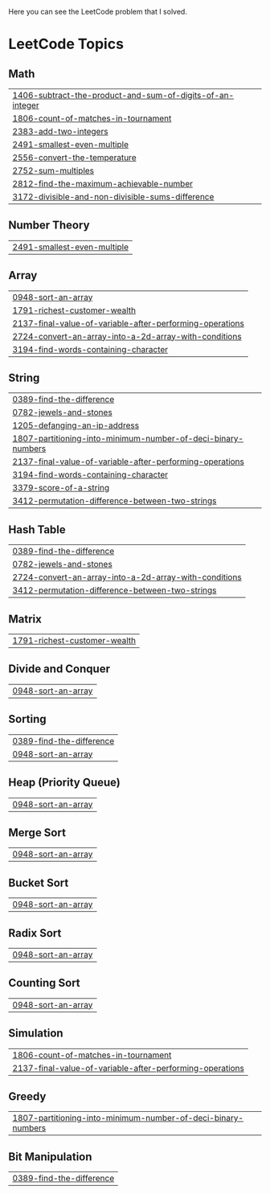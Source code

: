 Here you can see the LeetCode problem that I solved.

<!---LeetCode Topics Start-->
# LeetCode Topics
## Math
|  |
| ------- |
| [1406-subtract-the-product-and-sum-of-digits-of-an-integer](https://github.com/Shafin-Mahmood/Problem-Solving/tree/master/1406-subtract-the-product-and-sum-of-digits-of-an-integer) |
| [1806-count-of-matches-in-tournament](https://github.com/Shafin-Mahmood/Problem-Solving/tree/master/1806-count-of-matches-in-tournament) |
| [2383-add-two-integers](https://github.com/Shafin-Mahmood/Problem-Solving/tree/master/2383-add-two-integers) |
| [2491-smallest-even-multiple](https://github.com/Shafin-Mahmood/Problem-Solving/tree/master/2491-smallest-even-multiple) |
| [2556-convert-the-temperature](https://github.com/Shafin-Mahmood/Problem-Solving/tree/master/2556-convert-the-temperature) |
| [2752-sum-multiples](https://github.com/Shafin-Mahmood/Problem-Solving/tree/master/2752-sum-multiples) |
| [2812-find-the-maximum-achievable-number](https://github.com/Shafin-Mahmood/Problem-Solving/tree/master/2812-find-the-maximum-achievable-number) |
| [3172-divisible-and-non-divisible-sums-difference](https://github.com/Shafin-Mahmood/Problem-Solving/tree/master/3172-divisible-and-non-divisible-sums-difference) |
## Number Theory
|  |
| ------- |
| [2491-smallest-even-multiple](https://github.com/Shafin-Mahmood/Problem-Solving/tree/master/2491-smallest-even-multiple) |
## Array
|  |
| ------- |
| [0948-sort-an-array](https://github.com/Shafin-Mahmood/Problem-Solving/tree/master/0948-sort-an-array) |
| [1791-richest-customer-wealth](https://github.com/Shafin-Mahmood/Problem-Solving/tree/master/1791-richest-customer-wealth) |
| [2137-final-value-of-variable-after-performing-operations](https://github.com/Shafin-Mahmood/Problem-Solving/tree/master/2137-final-value-of-variable-after-performing-operations) |
| [2724-convert-an-array-into-a-2d-array-with-conditions](https://github.com/Shafin-Mahmood/Problem-Solving/tree/master/2724-convert-an-array-into-a-2d-array-with-conditions) |
| [3194-find-words-containing-character](https://github.com/Shafin-Mahmood/Problem-Solving/tree/master/3194-find-words-containing-character) |
## String
|  |
| ------- |
| [0389-find-the-difference](https://github.com/Shafin-Mahmood/Problem-Solving/tree/master/0389-find-the-difference) |
| [0782-jewels-and-stones](https://github.com/Shafin-Mahmood/Problem-Solving/tree/master/0782-jewels-and-stones) |
| [1205-defanging-an-ip-address](https://github.com/Shafin-Mahmood/Problem-Solving/tree/master/1205-defanging-an-ip-address) |
| [1807-partitioning-into-minimum-number-of-deci-binary-numbers](https://github.com/Shafin-Mahmood/Problem-Solving/tree/master/1807-partitioning-into-minimum-number-of-deci-binary-numbers) |
| [2137-final-value-of-variable-after-performing-operations](https://github.com/Shafin-Mahmood/Problem-Solving/tree/master/2137-final-value-of-variable-after-performing-operations) |
| [3194-find-words-containing-character](https://github.com/Shafin-Mahmood/Problem-Solving/tree/master/3194-find-words-containing-character) |
| [3379-score-of-a-string](https://github.com/Shafin-Mahmood/Problem-Solving/tree/master/3379-score-of-a-string) |
| [3412-permutation-difference-between-two-strings](https://github.com/Shafin-Mahmood/Problem-Solving/tree/master/3412-permutation-difference-between-two-strings) |
## Hash Table
|  |
| ------- |
| [0389-find-the-difference](https://github.com/Shafin-Mahmood/Problem-Solving/tree/master/0389-find-the-difference) |
| [0782-jewels-and-stones](https://github.com/Shafin-Mahmood/Problem-Solving/tree/master/0782-jewels-and-stones) |
| [2724-convert-an-array-into-a-2d-array-with-conditions](https://github.com/Shafin-Mahmood/Problem-Solving/tree/master/2724-convert-an-array-into-a-2d-array-with-conditions) |
| [3412-permutation-difference-between-two-strings](https://github.com/Shafin-Mahmood/Problem-Solving/tree/master/3412-permutation-difference-between-two-strings) |
## Matrix
|  |
| ------- |
| [1791-richest-customer-wealth](https://github.com/Shafin-Mahmood/Problem-Solving/tree/master/1791-richest-customer-wealth) |
## Divide and Conquer
|  |
| ------- |
| [0948-sort-an-array](https://github.com/Shafin-Mahmood/Problem-Solving/tree/master/0948-sort-an-array) |
## Sorting
|  |
| ------- |
| [0389-find-the-difference](https://github.com/Shafin-Mahmood/Problem-Solving/tree/master/0389-find-the-difference) |
| [0948-sort-an-array](https://github.com/Shafin-Mahmood/Problem-Solving/tree/master/0948-sort-an-array) |
## Heap (Priority Queue)
|  |
| ------- |
| [0948-sort-an-array](https://github.com/Shafin-Mahmood/Problem-Solving/tree/master/0948-sort-an-array) |
## Merge Sort
|  |
| ------- |
| [0948-sort-an-array](https://github.com/Shafin-Mahmood/Problem-Solving/tree/master/0948-sort-an-array) |
## Bucket Sort
|  |
| ------- |
| [0948-sort-an-array](https://github.com/Shafin-Mahmood/Problem-Solving/tree/master/0948-sort-an-array) |
## Radix Sort
|  |
| ------- |
| [0948-sort-an-array](https://github.com/Shafin-Mahmood/Problem-Solving/tree/master/0948-sort-an-array) |
## Counting Sort
|  |
| ------- |
| [0948-sort-an-array](https://github.com/Shafin-Mahmood/Problem-Solving/tree/master/0948-sort-an-array) |
## Simulation
|  |
| ------- |
| [1806-count-of-matches-in-tournament](https://github.com/Shafin-Mahmood/Problem-Solving/tree/master/1806-count-of-matches-in-tournament) |
| [2137-final-value-of-variable-after-performing-operations](https://github.com/Shafin-Mahmood/Problem-Solving/tree/master/2137-final-value-of-variable-after-performing-operations) |
## Greedy
|  |
| ------- |
| [1807-partitioning-into-minimum-number-of-deci-binary-numbers](https://github.com/Shafin-Mahmood/Problem-Solving/tree/master/1807-partitioning-into-minimum-number-of-deci-binary-numbers) |
## Bit Manipulation
|  |
| ------- |
| [0389-find-the-difference](https://github.com/Shafin-Mahmood/Problem-Solving/tree/master/0389-find-the-difference) |
<!---LeetCode Topics End-->